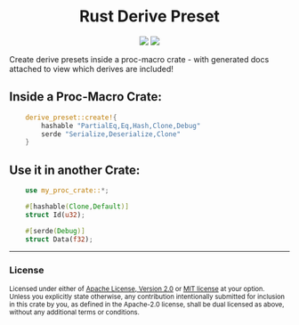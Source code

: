 <h1 align="center">Rust Derive Preset</h1>
<p align="center">
    <a href="https://github.com/dekirisu/derive_preset" style="position:relative"><img src="https://img.shields.io/badge/github-dekirisu/derive_preset-ee6677"></a>
    <a href="https://crates.io/crates/derive_preset" style="position:relative"><img src="https://img.shields.io/crates/v/derive_preset"></a>
</p>

Create derive presets inside a proc-macro crate - with generated docs attached to view which derives are included!

## Inside a Proc-Macro Crate:
```rust
    derive_preset::create!{
        hashable "PartialEq,Eq,Hash,Clone,Debug"
        serde "Serialize,Deserialize,Clone"
    }
```

## Use it in another Crate:
```rust
    use my_proc_crate::*;

    #[hashable(Clone,Default)]
    struct Id(u32);

    #[serde(Debug)]
    struct Data(f32);
```

---
### License
<sup>
Licensed under either of <a href="LICENSE-APACHE">Apache License, Version
2.0</a> or <a href="LICENSE-MIT">MIT license</a> at your option.
</sup>
<br>
<sub>
Unless you explicitly state otherwise, any contribution intentionally submitted
for inclusion in this crate by you, as defined in the Apache-2.0 license, shall
be dual licensed as above, without any additional terms or conditions.
</sub>
